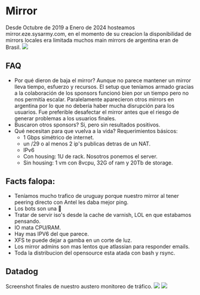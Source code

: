 # Mirror
Desde Octubre de 2019 a Enero de 2024 hosteamos mirror.eze.sysarmy.com, en el momento de su creacion la disponibilidad de mirrors locales era limitada muchos main mirrors de argentina eran de Brasil. 
<img src="https://raw.githubusercontent.com/sysarmy/disneyland/master/mirror/final_shot.png">

FAQ
-
- Por qué dieron de baja el mirror?
Aunque no parece mantener un mirror lleva tiempo, esfuerzo y recursos. El setup que teníamos armado gracias a la colaboración de los sponsors funcionó bien por un tiempo pero no nos permitía escalar. Paralelamente aparecieron otros mirrors en argentina por lo que no debería haber mucha disrupción para los usuarios. Fue preferible desafectar el mirror antes que el riesgo de generar problemas a los usuarios finales.
- Buscaron otros sponsors? 
Si, pero sin resultados positivos.
- Qué necesitan para que vuelva a la vida? Requerimientos básicos:
     - 1 Gbps simétrico de internet.
     - un /29 o al menos 2 ip's publicas detras de un NAT.
     - IPv6
     - Con housing: 1U de rack. Nosotros ponemos el server.
     - Sin housing: 1 vm con 8vcpu, 32G of ram y 20Tb de storage.

Facts falopa:
-
- Teníamos mucho trafico de uruguay porque nuestro mirror al tener peering directo con Antel les daba mejor ping.
- Los bots son una 💩
- Tratar de servir iso's desde la cache de varnish, LOL en que estabamos pensando.
- IO mata CPU/RAM.
- Hay mas IPV6 del que parece.
- XFS te puede dejar a gamba en un corte de luz.
- Los mirror admins son mas lentos que atlassian para responder emails.
- Toda la distribucion del opensource esta atada con bash y rsync.

Datadog
-
Screenshot finales de nuestro austero monitoreo de tráfico.
<img src="https://raw.githubusercontent.com/sysarmy/disneyland/master/mirror/datadog_1.png">
<img src="https://raw.githubusercontent.com/sysarmy/disneyland/master/mirror/datadog_2.png">

